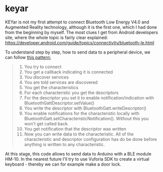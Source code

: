 # keyar
KEYar is not my first attempt to connect Bluetooth Low Energy V4.0 and Augmented Reality technology, although it is the first one, which I had done from the beginning by myself. The most clues I get from Android developers site, where the whole topic is fairly clear explained:
https://developer.android.com/guide/topics/connectivity/bluetooth-le.html

To understand step by step, how to send data to a peripheral device, we can follow [this pattern:](
http://stackoverflow.com/questions/23367726/android-ble-cant-receive-gatt-characteristic-notification-from-device)
> 1. You try to connect
> 2. You get a callback indicating it is connected
> 3. You discover services
> 4. You are told services are discovered
> 5. You get the characteristics
> 6. For each characteristic you get the descriptors
> 7. For the descriptor you set it to enable notification/indication with BluetoothGattDescriptor.setValue()
> 8. You write the descriptor with BluetoothGatt.writeDescriptor()
> 9. You enable notifications for the characteristic locally with BluetoothGatt.setCharacteristicNotification(). Without this you won't get called back.
> 10. You get notification that the descriptor was written
> 11. Now you can write data to the characteristic. All of the characteristic and descriptor configuration has do be done before anything is written to any characteristic.

At this stage, this code allows to send data to Arduino with a BLE module HM-10. In the nearest future I'll try to use Vuforia SDK to create a virtual keyboard - thereby we can for example make a door lock.
